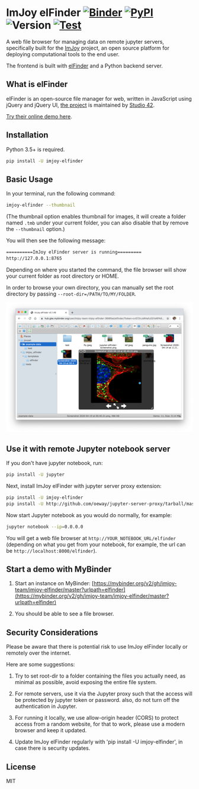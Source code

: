 # ImJoy elFinder [![Binder](https://mybinder.org/badge_logo.svg)](https://mybinder.org/v2/gh/imjoy-team/imjoy-elfinder/master?urlpath=elfinder) [![PyPI](https://img.shields.io/pypi/v/imjoy-elfinder.svg?style=popout)](https://pypi.org/project/imjoy-elfinder/) ![Version](https://img.shields.io/badge/dynamic/json.svg?color=success&label=latest&prefix=v&query=version&url=https://raw.githubusercontent.com/imjoy-team/imjoy-elfinder/master/imjoy_elfinder/VERSION) [![Test](https://github.com/imjoy-team/imjoy-elfinder/workflows/Test/badge.svg)](https://github.com/imjoy-team/imjoy-elfinder/actions)

A web file browser for managing data on remote jupyter servers, specifically built for the [ImJoy](https://imjoy.io) project, an open source platform for deploying computational tools to the end user.

The frontend is built with [elFinder](https://github.com/Studio-42/elfinder) and a Python backend server.

## What is elFinder

elFinder is an open-source file manager for web, written in JavaScript using jQuery and jQuery UI, [the project](https://github.com/Studio-42/elfinder) is maintained by [Studio 42](https://github.com/Studio-42).

[Try their online demo here](https://studio-42.github.io/elFinder/).

## Installation

Python 3.5+ is required.

```sh
pip install -U imjoy-elfinder
```

## Basic Usage

In your terminal, run the following command:

```sh
imjoy-elfinder --thumbnail
```

(The thumbnail option enables thumbnail for images, it will create a folder named `.tmb` under your current folder, you can also disable that by remove the `--thumbnail` option.)

You will then see the following message:

```sh
==========ImJoy elFinder server is running=========
http://127.0.0.1:8765
```

Depending on where you started the command, the file browser will show your current folder as root directory or HOME.

In order to browse your own directory, you can manually set the root directory by passing `--root-dir=/PATH/TO/MY/FOLDER`.

![imjoy-elfinder-screenshot](example-data/imjoy-elfinder-screenshot.png)

## Use it with remote Jupyter notebook server

If you don't have jupyter notebook, run:

```sh
pip install -U jupyter
```

Next, install ImJoy elFinder with jupyter server proxy extension:

```sh
pip install -U imjoy-elfinder
pip install -U http://github.com/oeway/jupyter-server-proxy/tarball/master#egg=jupyter-server-proxy
```

Now start Jupyter notebook as you would do normally, for example:

```sh
jupyter notebook --ip=0.0.0.0
```

You will get a web file browser at `http://YOUR_NOTEBOOK_URL/elfinder` (depending on what you get from your notebook, for example, the url can be `http://localhost:8000/elfinder`).

## Start a demo with MyBinder

1. Start an instance on MyBinder: [https://mybinder.org/v2/gh/imjoy-team/imjoy-elfinder/master?urlpath=elfinder](https://mybinder.org/v2/gh/imjoy-team/imjoy-elfinder/master?urlpath=elfinder)

2. You should be able to see a file browser.

## Security Considerations

Please be aware that there is potential risk to use ImJoy elFinder locally or remotely over the internet.

Here are some suggestions:

1. Try to set root-dir to a folder containing the files you actually need, as minimal as possible, avoid exposing the entire file system.

2. For remote servers, use it via the Jupyter proxy such that the access will be protected by jupyter token or password. also, do not turn off the authentication in Jupyter.

3. For running it locally, we use allow-origin header (CORS) to protect access from a random website, for that to work, please use a modern browser and keep it updated.

4. Update ImJoy elFinder regularly with 'pip install -U imjoy-elfinder', in case there is security updates.

## License

MIT

